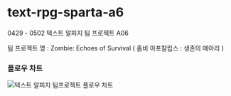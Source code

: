 # text-rpg-sparta-a6
0429 - 0502 텍스트 알피지 팀 프로젝트 A06

팀 프로젝트 명 : Zombie: Echoes of Survival ( 좀비 아포칼립스 : 생존의 메아리 )


### 플로우 차트
![텍스트 알피지 팀프로젝트 플로우 차트](https://github.com/Sparta-A6/text-rpg-sparta-a6/assets/167041031/298de20d-aa4b-45d0-a592-528ea16d8bee)
